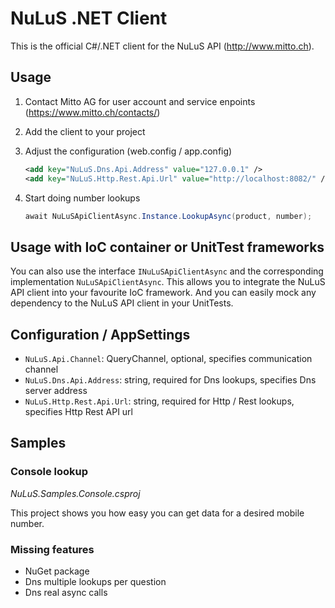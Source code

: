 # NuLuS .NET Client

This is the official C#/.NET client for the NuLuS API (<http://www.mitto.ch>).


## Usage

1. Contact Mitto AG for user account and service enpoints (<https://www.mitto.ch/contacts/>)

2. Add the client to your project

3. Adjust the configuration (web.config / app.config)
	```XML
    <add key="NuLuS.Dns.Api.Address" value="127.0.0.1" />
    <add key="NuLuS.Http.Rest.Api.Url" value="http://localhost:8082/" />
	```

4. Start doing number lookups
	```C#
	await NuLuSApiClientAsync.Instance.LookupAsync(product, number);
	```

## Usage with IoC container or UnitTest frameworks
You can also use the interface `INuLuSApiClientAsync` and the corresponding implementation `NuLuSApiClientAsync`.
This allows you to integrate the NuLuS API client into your favourite IoC framework.
And you can easily mock any dependency to the NuLuS API client in your UnitTests.

## Configuration / AppSettings
* `NuLuS.Api.Channel`: QueryChannel, optional, specifies communication channel
* `NuLuS.Dns.Api.Address`: string, required for Dns lookups, specifies Dns server address
* `NuLuS.Http.Rest.Api.Url`: string, required for Http / Rest lookups, specifies Http Rest API url

## Samples

### Console lookup
*NuLuS.Samples.Console.csproj*

This project shows you how easy you can get data for a desired mobile number.


### Missing features
* NuGet package
* Dns multiple lookups per question
* Dns real async calls